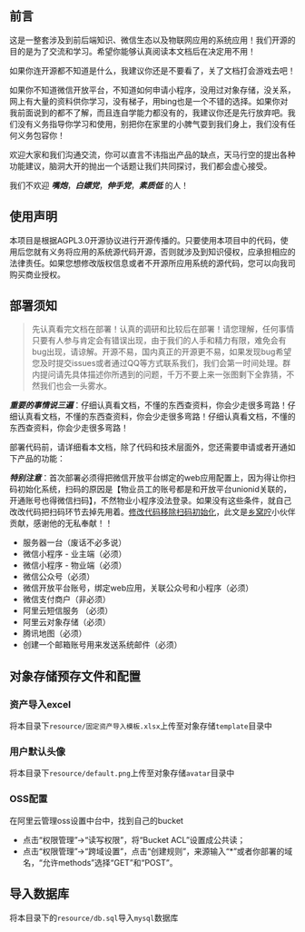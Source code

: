 
## 前言

这是一整套涉及到前后端知识、微信生态以及物联网应用的系统应用！我们开源的目的是为了交流和学习。希望你能够认真阅读本文档后在决定用不用！

如果你连开源都不知道是什么，我建议你还是不要看了，关了文档打会游戏去吧！

如果你不知道微信开放平台，不知道如何申请小程序，没用过对象存储，没关系，网上有大量的资料供你学习，没有梯子，用bing也是一个不错的选择。如果你对我前面说到的都不了解，而且连自学能力都没有的，我建议你还是先行放弃吧。我们没有义务指导你学习和使用，别把你在家里的小脾气耍到我们身上，我们没有任何义务包容你！

欢迎大家和我们沟通交流，你可以直言不讳指出产品的缺点，天马行空的提出各种功能建议，脑洞大开的抛出一个话题让我们共同探讨，我们都会虚心接受。

我们不欢迎 ***嘴炮***，***白嫖党***，***伸手党***，***素质低*** 的人！

## 使用声明

本项目是根据AGPL3.0开源协议进行开源传播的。只要使用本项目中的代码，使用后您就有义务将应用的系统源代码开源，否则就涉及到知识侵权，应承担相应的法律责任。如果您想修改版权信息或者不开源所应用系统的源代码，您可以向我司购买商业授权。

## 部署须知

> 先认真看完文档在部署！认真的调研和比较后在部署！请您理解，任何事情只要有人参与肯定会有错误出现，由于我们的人手和精力有限，难免会有bug出现，请谅解。开源不易，国内真正的开源更不易，如果发现bug希望您及时提交issues或者通过QQ等方式联系我们，我们会第一时间处理。群内提问请先具体描述你所遇到的问题，千万不要上来一张图剩下全靠猜，不然我们也会一头雾水。

***重要的事情说三遍***：仔细认真看文档，不懂的东西查资料，你会少走很多弯路！仔细认真看文档，不懂的东西查资料，你会少走很多弯路！仔细认真看文档，不懂的东西查资料，你会少走很多弯路！

部署代码前，请详细看本文档，除了代码和技术层面外，您还需要申请或者开通如下产品的功能：

***特别注意***：首次部署必须得把微信开放平台绑定的web应用配置上，因为得让你扫码初始化系统，扫码的原因是【物业员工的账号都是和开放平台unionid关联的，开通账号也得微信扫码】，不然物业小程序没法登录。如果没有这些条件，就自己改改代码把扫码环节去掉先用着。[修改代码移除扫码初始化](fake-open-wechat.MD)，此文是[乡窝咛](https://gitee.com/woainixwn)小伙伴贡献，感谢他的无私奉献！！


- 服务器一台（废话不必多说）
- 微信小程序 - 业主端（必须）
- 微信小程序 - 物业端（必须）
- 微信公众号（必须）
- 微信开放平台账号，绑定web应用，关联公众号和小程序（必须）
- 微信支付商户（非必须）
- 阿里云短信服务 （必须）
- 阿里云对象存储（必须）
- 腾讯地图（必须）
- 创建一个邮箱账号用来发送系统邮件（必须）

## 对象存储预存文件和配置

### 资产导入excel

将本目录下`resource/固定资产导入模板.xlsx`上传至对象存储`template`目录中

### 用户默认头像

将本目录下`resource/default.png`上传至对象存储`avatar`目录中

### OSS配置

在阿里云管理oss设置中台中，找到自己的bucket

- 点击“权限管理”->“读写权限”，将“Bucket ACL”设置成公共读；
- 点击“权限管理”->“跨域设置”，点击“创建规则”，来源输入“*”或者你部署的域名，“允许methods”选择“GET”和“POST”。

## 导入数据库

将本目录下的`resource/db.sql`导入`mysql`数据库
